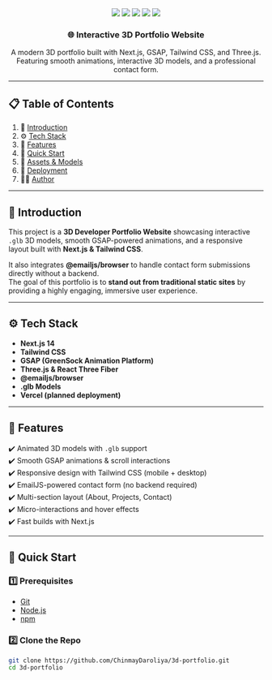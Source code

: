<div align="center">
  <!-- <br />
    <a href="https://github.com/ChinmayDaroliya" target="_blank">
      <img src="public/images/readme.png" alt="Project Banner">
    </a>
  <br /> -->

  <div>
    <img src="https://img.shields.io/badge/-Next.js-black?style=for-the-badge&logo=next.js&logoColor=white" />
    <img src="https://img.shields.io/badge/-Three.js-black?style=for-the-badge&logo=three.js&logoColor=white" />
    <img src="https://img.shields.io/badge/-GSAP-88CE02?style=for-the-badge&logo=greensock&logoColor=white" />
    <img src="https://img.shields.io/badge/-Tailwind_CSS-38B2AC?style=for-the-badge&logo=tailwind-css&logoColor=white" />
    <img src="https://img.shields.io/badge/-EmailJS-FFDB00?style=for-the-badge&logo=emailjs&logoColor=black" />
  </div>

  <h3 align="center">🌐 Interactive 3D Portfolio Website</h3>

   <div align="center">
     A modern 3D portfolio built with Next.js, GSAP, Tailwind CSS, and Three.js.  
     Featuring smooth animations, interactive 3D models, and a professional contact form.
   </div>
</div>

---

## 📋 Table of Contents
1. 🤖 [Introduction](#introduction)  
2. ⚙️ [Tech Stack](#tech-stack)  
3. 🔋 [Features](#features)  
4. 🤸 [Quick Start](#quick-start)  
5. 🔗 [Assets & Models](#assets--models)  
6. 🚀 [Deployment](#deployment)  
7. 👨‍💻 [Author](#author)  

---

## 🤖 Introduction
This project is a **3D Developer Portfolio Website** showcasing interactive `.glb` 3D models, smooth GSAP-powered animations, and a responsive layout built with **Next.js & Tailwind CSS**.  

It also integrates **@emailjs/browser** to handle contact form submissions directly without a backend.  
The goal of this portfolio is to **stand out from traditional static sites** by providing a highly engaging, immersive user experience.  

---

## ⚙️ Tech Stack
- **Next.js 14**
- **Tailwind CSS**
- **GSAP (GreenSock Animation Platform)**
- **Three.js & React Three Fiber**
- **@emailjs/browser**
- **.glb Models**
- **Vercel (planned deployment)**  

---

## 🔋 Features
✔️ Animated 3D models with `.glb` support  
✔️ Smooth GSAP animations & scroll interactions  
✔️ Responsive design with Tailwind CSS (mobile + desktop)  
✔️ EmailJS-powered contact form (no backend required)  
✔️ Multi-section layout (About, Projects, Contact)  
✔️ Micro-interactions and hover effects  
✔️ Fast builds with Next.js  

---

## 🤸 Quick Start

### 1️⃣ Prerequisites
- [Git](https://git-scm.com/)  
- [Node.js](https://nodejs.org/)  
- [npm](https://www.npmjs.com/)  

### 2️⃣ Clone the Repo
```bash
git clone https://github.com/ChinmayDaroliya/3d-portfolio.git
cd 3d-portfolio
